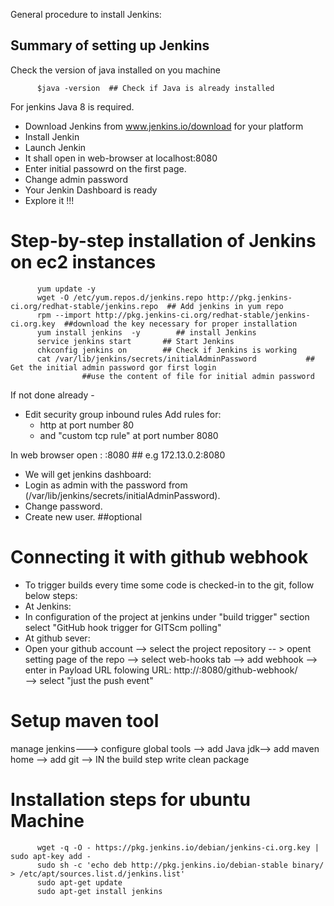 General procedure to install Jenkins:


## Summary of setting up Jenkins 
Check the version of java installed on you machine

          $java -version  ## Check if Java is already installed
For jenkins Java 8 is required.
- Download Jenkins from www.jenkins.io/download for your platform
- Install Jenkin
- Launch Jenkin
- It shall open in web-browser at localhost:8080 
- Enter initial passowrd on the first page.
- Change admin password 
- Your Jenkin Dashboard is ready
- Explore it !!!

# Step-by-step installation of Jenkins on ec2 instances 

          yum update -y
          wget -O /etc/yum.repos.d/jenkins.repo http://pkg.jenkins-ci.org/redhat-stable/jenkins.repo  ## Add jenkins in yum repo
          rpm --import http://pkg.jenkins-ci.org/redhat-stable/jenkins-ci.org.key  ##download the key necessary for proper installation
          yum install jenkins  -y        ## install Jenkins
          service jenkins start       ## Start Jenkins
          chkconfig jenkins on        ## Check if Jenkins is working
          cat /var/lib/jenkins/secrets/initialAdminPassword           ## Get the initial admin password gor first login
                    ##use the content of file for initial admin password

If not done already - 

- Edit security group inbound rules
  Add rules for:
   - http at port number 80
   - and "custom tcp rule" at port number 8080

In web browser open : <public ip>:8080    ## e.g 172.13.0.2:8080
- We will get jenkins dashboard:
- Login as admin with the password from (/var/lib/jenkins/secrets/initialAdminPassword).
- Change password.
- Create new user. ##optional


# Connecting it with github webhook 

- To trigger builds every time some code is checked-in to the git, follow below steps:
- At Jenkins:
- In configuration of the project at jenkins under "build trigger" section select "GitHub hook trigger for GITScm polling"
- At github sever:
- Open your github account --> select the project repository -- > opent setting page of the repo --> select web-hooks tab
--> add webhook --> enter in Payload URL folowing URL:   http://<Name of Jenkins server>:8080/github-webhook/  
--> select "just the push event" 


# Setup maven tool 

manage jenkins---> configure global tools --> add Java jdk--> add maven home --> add git --> IN the build step write
clean package


# Installation steps for ubuntu Machine 

          wget -q -O - https://pkg.jenkins.io/debian/jenkins-ci.org.key | sudo apt-key add -
          sudo sh -c 'echo deb http://pkg.jenkins.io/debian-stable binary/ > /etc/apt/sources.list.d/jenkins.list'
          sudo apt-get update
          sudo apt-get install jenkins

